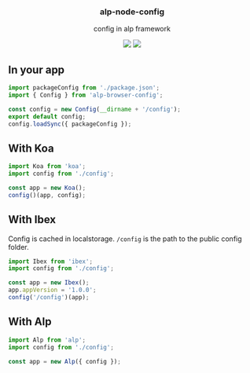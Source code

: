 <h3 align="center">
  alp-node-config
</h3>

<p align="center">
  config in alp framework
</p>

<p align="center">
  <a href="https://npmjs.org/package/alp-node-config"><img src="https://img.shields.io/npm/v/alp-node-config.svg?style=flat-square"></a>
  <a href="https://david-dm.org/christophehurpeau/alp?path=packages/alp-node-config"><img src="https://david-dm.org/christophehurpeau/alp.svg?path=packages/alp-node-config?style=flat-square"></a>
</p>

## In your app

```js
import packageConfig from './package.json';
import { Config } from 'alp-browser-config';

const config = new Config(__dirname + '/config');
export default config;
config.loadSync({ packageConfig });
```

## With Koa

```js
import Koa from 'koa';
import config from './config';

const app = new Koa();
config()(app, config);
```

## With Ibex

Config is cached in localstorage. `/config` is the path to the public config folder.

```js
import Ibex from 'ibex';
import config from './config';

const app = new Ibex();
app.appVersion = '1.0.0';
config('/config')(app);
```

## With Alp

```js
import Alp from 'alp';
import config from './config';

const app = new Alp({ config });
```
